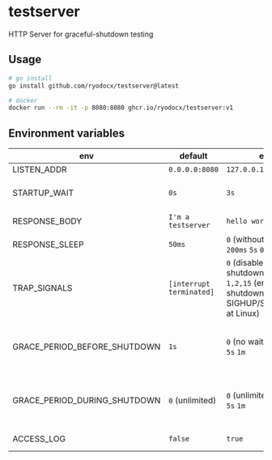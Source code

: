 # testserver

HTTP Server for graceful-shutdown testing

## Usage

```sh
# go install
go install github.com/ryodocx/testserver@latest

# docker
docker run --rm -it -p 8080:8080 ghcr.io/ryodocx/testserver:v1
```

## Environment variables

| env                          | default                  | example                                                                                                     | description                                                           |
|------------------------------|--------------------------|-------------------------------------------------------------------------------------------------------------|-----------------------------------------------------------------------|
| LISTEN_ADDR                  | `0.0.0.0:8080`           | `127.0.0.1:8080`                                                                                            | Listen address                                                        |
| STARTUP_WAIT                 | `0s`                     | `3s`                                                                                                        | Waiting time before start serving                                     |
| RESPONSE_BODY                | `I'm a testserver`       | `hello world`                                                                                               | HTTP response body                                                    |
| RESPONSE_SLEEP               | `50ms`                   | `0` (without sleep) <br> `200ms` `5s` `0.01h`                                                               | Wait time at HTTP response                                            |
| TRAP_SIGNALS                 | `[interrupt terminated]` | `0` (disable graceful shutdown) <br> `1,2,15` (enable graceful shutdown for SIGHUP/SIGINT/SIGTERM at Linux) | Trapped Signals for graceful shutdown                                 |
| GRACE_PERIOD_BEFORE_SHUTDOWN | `1s`                     | `0` (no wait) <br> `5s` `1m`                                                                                | Grace period before starting shutdown (ignored when `TRAP_SIGNALS=0`) |
| GRACE_PERIOD_DURING_SHUTDOWN | `0` (unlimited)          | `0` (unlimited) <br> `5s` `1m`                                                                              | Grace period during shutdown          (ignored when `TRAP_SIGNALS=0`) |
| ACCESS_LOG                   | `false`                  | `true`                                                                                                      | If true, enable access logging                                        |
